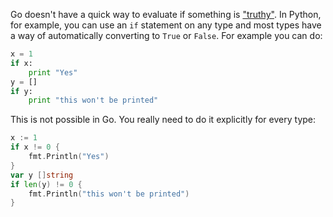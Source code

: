 Go doesn't have a quick way to evaluate if something is
["truthy"](http://en.wikipedia.org/wiki/Truthiness).
In Python, for example, you can use an `if` statement on any type and
most types have a way of automatically converting to `True` or
`False`. For example you can do:

```python
x = 1
if x:
    print "Yes"
y = []
if y:
    print "this won't be printed"
```

This is not possible in Go. You really need to do it explicitly for
every type:

```go
x := 1
if x != 0 {
	fmt.Println("Yes")
}
var y []string
if len(y) != 0 {
	fmt.Println("this won't be printed")
}
```
